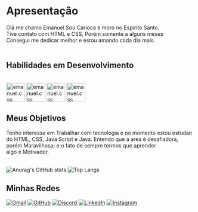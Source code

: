 # Apresentação <br>

Olá me chamo Emanuel Sou Carioca e moro no Espírito Santo. Tive contato com HTML e CSS, Porém somente a alguns meses
Consegui me dedicar melhor e estou amando cada dia mais. <br><br>

## Habilidades em Desenvolvimento <br>

<div style="display: inline_block"><br>
<img aling="center" alt="emanuel.css" height="50" width="50" src="https://cdn.jsdelivr.net/gh/devicons/devicon@latest/icons/html5/html5-original.svg" />
<img aling="center" alt="emanuel.css" height="50" width="50" src="https://cdn.jsdelivr.net/gh/devicons/devicon@latest/icons/css3/css3-original.svg" />
<img aling="center" alt="emanuel.css" height="50" width="50" src="https://cdn.jsdelivr.net/gh/devicons/devicon@latest/icons/java/java-original.svg" />
<img aling="center" alt="emanuel.css" height="50" width="50" src="https://cdn.jsdelivr.net/gh/devicons/devicon@latest/icons/javascript/javascript-original.svg" /> 
</div>   

## Meus Objetivos <br>

Tenho interesse em Trabalhar com tecnologia e no momento estou estudando HTML, CSS, Java Script e Java. Entendo que a area é desafiadora, porém Maravilhosa; e o fato de sempre termos que aprender algo é Motivador.
<br><br>



![Anurag's GitHub stats](https://github-readme-stats.vercel.app/api?username=emanuelvni&show_icons=true&theme=radical)  ![Top Langs](https://github-readme-stats.vercel.app/api/top-langs/?username=emanuelvni&show_icons=true&theme=dark#gh-dark-mode-only)


## Minhas Redes <br>

 [![Gmail](https://img.shields.io/badge/Gmail-FFF?style=for-the-badge&logo=gmail&logoColor=red)](mailto:emanuelvni@gmail.com) [![GitHub](https://img.shields.io/badge/GitHub-6600FF?style=for-the-badge&logo=github&logoColor=white)](https://github.com/emanuelvni) [![Discord](https://img.shields.io/badge/Discord-7289DA?style=for-the-badge&logo=discord&logoColor=white)](https://discord.com/channels/@emanuelvni/) [![LinkedIn](https://img.shields.io/badge/LinkedIn-0077B5?style=for-the-badge&logo=linkedin&logoColor=white)](https://www.linkedin.com/in/emanuel-nascimento-2849a5297/) [![Instagram](https://img.shields.io/badge/-Instagram-%23E4405F?style=for-the-badge&logo=instagram&logoColor=white)](https://www.instagram.com/)







